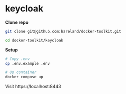 # keycloak


**Clone repo**

```bash
git clone git@github.com:hareland/docker-toolkit.git

cd docker-toolkit/keycloak
```


**Setup**

```bash
# Copy .env
cp .env.example .env

# Up container
docker compose up
```

Visit https://localhost:8443